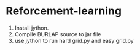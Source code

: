 # Reforcement-learning

1. Install jython.
2. Compile BURLAP source to jar file
3. use jython to run hard grid.py and easy grid.py 
